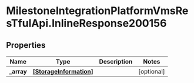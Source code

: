 # MilestoneIntegrationPlatformVmsResTfulApi.InlineResponse200156

## Properties
Name | Type | Description | Notes
------------ | ------------- | ------------- | -------------
**_array** | [**[StorageInformation]**](StorageInformation.md) |  | [optional] 
